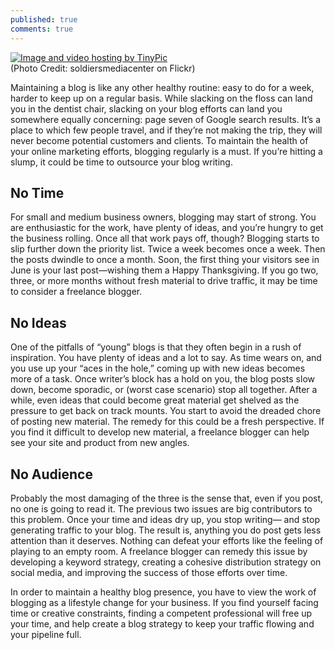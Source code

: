```yaml
---
published: true
comments: true
---
```


<a href="http://tinypic.com?ref=2edqv14" target="_blank"><img src="http://i59.tinypic.com/2edqv14.jpg" border="0" alt="Image and video hosting by TinyPic"></a>
<br>(Photo Credit: soldiersmediacenter on Flickr)

Maintaining a blog is like any other healthy routine: easy to do for a week, harder to keep up on a regular basis. While slacking on the floss can land you in the dentist chair, slacking on your blog efforts can land you somewhere equally concerning: page seven of Google search results. It’s a place to which few people travel, and if they’re not making the trip, they will never become potential customers and clients.
To maintain the health of your online marketing efforts, blogging regularly is a must. If you’re hitting a slump, it could be time to outsource your blog writing.

## No Time

For small and medium business owners, blogging may start of strong. You are enthusiastic for the work, have plenty of ideas, and you’re hungry to get the business rolling. Once all that work pays off, though? Blogging starts to slip further down the priority list. Twice a week becomes once a week. Then the posts dwindle to once a month. Soon, the first thing your visitors see in June is your last post—wishing them a Happy Thanksgiving. If you go two, three, or more months without fresh material to drive traffic, it may be time to consider a freelance blogger.

## No Ideas

One of the pitfalls of “young” blogs is that they often begin in a rush of inspiration. You have plenty of ideas and a lot to say. As time wears on, and you use up your “aces in the hole,” coming up with new ideas becomes more of a task. Once writer’s block has a hold on you, the blog posts slow down, become sporadic, or (worst case scenario) stop all together. After a while, even ideas that could become great material get shelved as the pressure to get back on track mounts. You start to avoid the dreaded chore of posting new material. The remedy for this could be a fresh perspective. If you find it difficult to develop new material, a freelance blogger can help see your site and product from new angles.

## No Audience

Probably the most damaging of the three is the sense that, even if you post, no one is going to read it. The previous two issues are big contributors to this problem. Once your time and ideas dry up, you stop writing— and stop generating traffic to your blog. The result is, anything you do post gets less attention than it deserves. Nothing can defeat your efforts like the feeling of playing to an empty room. A freelance blogger can remedy this issue by developing a keyword strategy, creating a cohesive distribution strategy on social media, and improving the success of those efforts over time.

In order to maintain a healthy blog presence, you have to view the work of blogging as a lifestyle change for your business. If you find yourself facing time or creative constraints, finding a competent professional will free up your time, and help create a blog strategy to keep your traffic flowing and your pipeline full.
